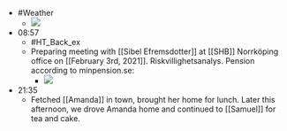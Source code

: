 - #Weather
    - ![](https://firebasestorage.googleapis.com/v0/b/firescript-577a2.appspot.com/o/imgs%2Fapp%2FDavidsroam%2FJA_cd3t9OO.jpeg?alt=media&token=6a5e0bbc-0c66-41ce-8318-db460cebf27b)
- 08:57
    - #HT_Back_ex
    - Preparing meeting with [[Sibel Efremsdotter]] at [[SHB]] Norrköping office on [[February 3rd, 2021]]. Riskvillighetsanalys. Pension according to minpension.se:
        - ![](https://firebasestorage.googleapis.com/v0/b/firescript-577a2.appspot.com/o/imgs%2Fapp%2FDavidsroam%2FkHK5eBBGZi.png?alt=media&token=288c452a-d15c-450b-9114-43e6aefd8914)
- 21:35
    - Fetched [[Amanda]] in town, brought her home for lunch. Later this afternoon, we drove Amanda home and continued to [[Samuel]] for tea and cake.
